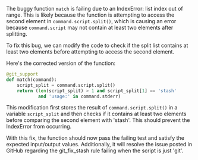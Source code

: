 The buggy function `match` is failing due to an IndexError: list index out of range. This is likely because the function is attempting to access the second element in `command.script.split()`, which is causing an error because `command.script` may not contain at least two elements after splitting.

To fix this bug, we can modify the code to check if the split list contains at least two elements before attempting to access the second element.

Here's the corrected version of the function:

```python
@git_support
def match(command):
    script_split = command.script.split()
    return (len(script_split) > 1 and script_split[1] == 'stash'
            and 'usage:' in command.stderr)
```

This modification first stores the result of `command.script.split()` in a variable `script_split` and then checks if it contains at least two elements before comparing the second element with 'stash'. This should prevent the IndexError from occurring.

With this fix, the function should now pass the failing test and satisfy the expected input/output values. Additionally, it will resolve the issue posted in GitHub regarding the git_fix_stash rule failing when the script is just 'git'.